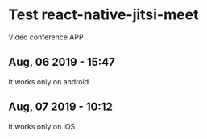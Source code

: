 # Test react-native-jitsi-meet

Video conference APP

## Aug, 06 2019 - 15:47
It works only on android

## Aug, 07 2019 - 10:12
It works only on iOS